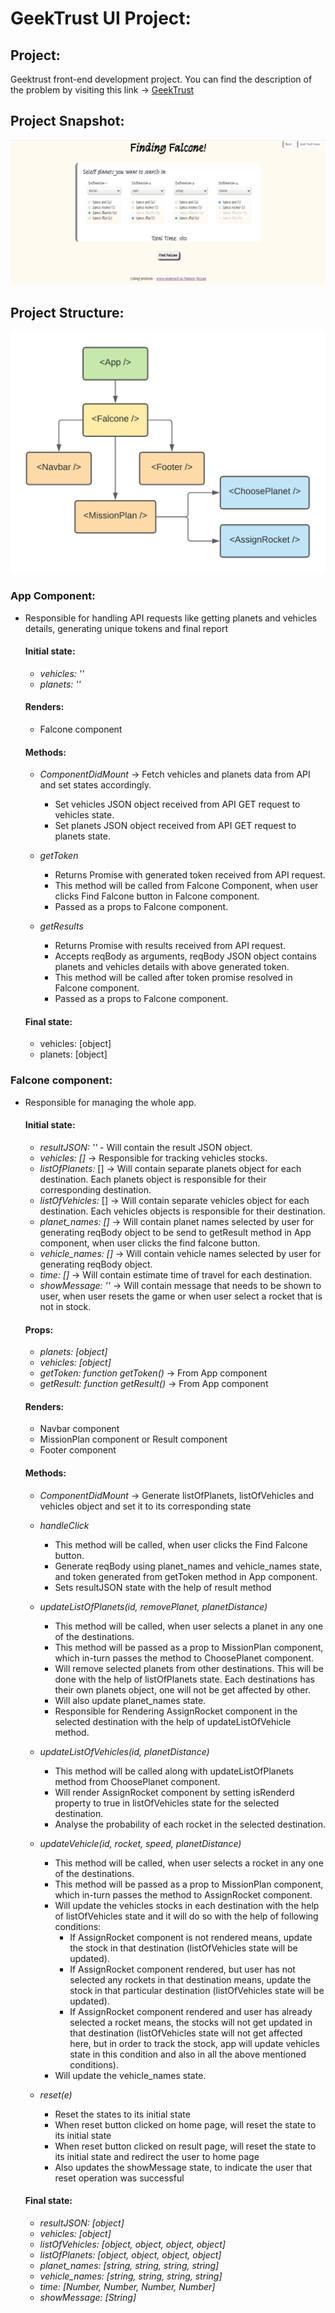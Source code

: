 # GeekTrust UI Project:
## Project:
Geektrust front-end development project. You can find the description of the problem by visiting this link -> [GeekTrust](https://www.geektrust.in/coding-problem/frontend/space)

## Project Snapshot:
![Falcone snapshot](https://github.com/mathans1695/finding-falcone/blob/master/src/Images/Falcone_Snapshot.png)

## Project Structure:
![Falcone flowchart](https://github.com/mathans1695/finding-falcone/blob/master/src/Images/App%20Structure.png)

### App Component:
  * Responsible for handling API requests like getting planets and vehicles details, generating unique tokens and final report
    #### Initial state:
      - *vehicles: ''*
      - *planets: ''*
    #### Renders:
      - Falcone component
    #### Methods:
      - *ComponentDidMount* -> Fetch vehicles and planets data from API and set states accordingly.
        - Set vehicles JSON object received from API GET request to vehicles state.
        - Set planets JSON object received from API GET request to planets state.
        
      - *getToken*
        - Returns Promise with generated token received from API request. 
        - This method will be called from Falcone Component, when user clicks Find Falcone button in Falcone component.
        - Passed as a props to Falcone component.
      
      - *getResults*
        - Returns Promise with results received from API request. 
        - Accepts reqBody as arguments, reqBody JSON object contains planets and vehicles details with above generated token. 
        - This method will be called after token promise resolved in Falcone component.
        - Passed as a props to Falcone component.
    #### Final state:
      - vehicles: [object]
      - planets: [object]
      
### Falcone component:
  * Responsible for managing the whole app.
    #### Initial state:
      - *resultJSON: ''* - Will contain the result JSON object.
      - *vehicles: []* -> Responsible for tracking vehicles stocks.
      - *listOfPlanets:* [] -> Will contain separate planets object for each destination. Each planets object is responsible for their corresponding destination.
      - *listOfVehicles:* [] -> Will contain separate vehicles object for each destination. Each vehicles objects is responsible for their destination.
      - *planet_names: []* -> Will contain planet names selected by user for generating reqBody object to be send to getResult method in App component, when user clicks the find falcone button.
      - *vehicle_names: []* -> Will contain vehicle names selected by user for generating reqBody object.
      - *time: []* -> Will contain estimate time of travel for each destination.
      - *showMessage: ''* -> Will contain message that needs to be shown to user, when user resets the game or when user select a rocket that is not in stock.
    #### Props:
      - *planets: [object]*
      - *vehicles: [object]*
      - *getToken: function getToken()* -> From App component
      - *getResult: function getResult()* -> From App component
    #### Renders:
      - Navbar component
      - MissionPlan component or Result component
      - Footer component
    #### Methods:
      - *ComponentDidMount* -> Generate listOfPlanets, listOfVehicles and vehicles object and set it to its corresponding state
      
      - *handleClick*
        - This method will be called, when user clicks the Find Falcone button.
        - Generate reqBody using planet_names and vehicle_names state, and token generated from getToken method in App component.
        - Sets resultJSON state with the help of result method
      
      - *updateListOfPlanets(id, removePlanet, planetDistance)*
        - This method will be called, when user selects a planet in any one of the destinations.
        - This method will be passed as a prop to MissionPlan component, which in-turn passes the method to ChoosePlanet component.
        - Will remove selected planets from other destinations. This will be done with the help of listOfPlanets state. Each destinations has their own planets object, one will not be get affected by other.
        - Will also update planet_names state.
        - Responsible for Rendering AssignRocket component in the selected destination with the help of updateListOfVehicle method.
        
      - *updateListOfVehicles(id, planetDistance)*
        - This method will be called along with updateListOfPlanets method from ChoosePlanet component.
        - Will render AssignRocket component by setting isRenderd property to true in listOfVehicles state for the selected destination.
        - Analyse the probability of each rocket in the selected destination.
        
      - *updateVehicle(id, rocket, speed, planetDistance)*
        - This method will be called, when user selects a rocket in any one of the destinations.
        - This method will be passed as a prop to MissionPlan component, which in-turn passes the method to AssignRocket component.
        - Will update the vehicles stocks in each destination with the help of listOfVehicles state and it will do so with the help of following conditions:
           - If AssignRocket component is not rendered means, update the stock in that destination (listOfVehicles state will be updated).
           - If AssignRocket component rendered, but user has not selected any rockets in that destination means, update the stock in that particular destination (listOfVehicles state will be updated).
           - If AssignRocket component rendered and user has already selected a rocket means, the stocks will not get updated in that destination (listOfVehicles state will not get affected here, but in order to track the stock, app will update vehicles state in this condition and also in all the above mentioned conditions).
        - Will update the vehicle_names state.
       
     - *reset(e)*
       - Reset the states to its initial state
       - When reset button clicked on home page, will reset the state to its initial state
       - When reset button clicked on result page, will reset the state to its initial state and redirect the user to home page
       - Also updates the showMessage state, to indicate the user that reset operation was successful
           
    #### Final state:
      - *resultJSON: [object]*
      - *vehicles: [object]*
      - *listOfVehicles: [object, object, object, object]*
      - *listOfPlanets: [object, object, object, object]*
      - *planet_names: [string, string, string, string]*
      - *vehicle_names: [string, string, string, string]*
      - *time: [Number, Number, Number, Number]*
      - *showMessage: [String]*
